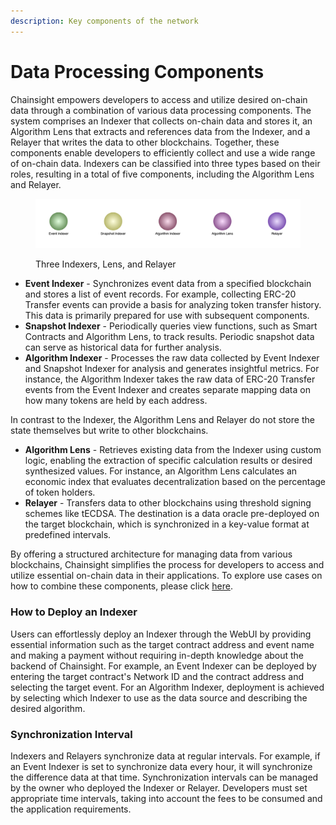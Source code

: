 ```yaml
---
description: Key components of the network
---
```


# Data Processing Components

Chainsight empowers developers to access and utilize desired on-chain data through a combination of various data processing components. The system comprises an Indexer that collects on-chain data and stores it, an Algorithm Lens that extracts and references data from the Indexer, and a Relayer that writes the data to other blockchains. Together, these components enable developers to efficiently collect and use a wide range of on-chain data. Indexers can be classified into three types based on their roles, resulting in a total of five components, including the Algorithm Lens and Relayer.

<figure><img src="../.gitbook/assets/Screenshot 2023-04-26 at 10.42.32.png" alt=""><figcaption><p>Three Indexers, Lens, and Relayer</p></figcaption></figure>

* **Event Indexer** - Synchronizes event data from a specified blockchain and stores a list of event records. For example, collecting ERC-20 Transfer events can provide a basis for analyzing token transfer history. This data is primarily prepared for use with subsequent components.
* **Snapshot Indexer** - Periodically queries view functions, such as Smart Contracts and Algorithm Lens, to track results. Periodic snapshot data can serve as historical data for further analysis.
* **Algorithm Indexer** - Processes the raw data collected by Event Indexer and Snapshot Indexer for analysis and generates insightful metrics. For instance, the Algorithm Indexer takes the raw data of ERC-20 Transfer events from the Event Indexer and creates separate mapping data on how many tokens are held by each address.

In contrast to the Indexer, the Algorithm Lens and Relayer do not store the state themselves but write to other blockchains.

* **Algorithm Lens** - Retrieves existing data from the Indexer using custom logic, enabling the extraction of specific calculation results or desired synthesized values. For instance, an Algorithm Lens calculates an economic index that evaluates decentralization based on the percentage of token holders.
* **Relayer** - Transfers data to other blockchains using threshold signing schemes like tECDSA. The destination is a data oracle pre-deployed on the target blockchain, which is synchronized in a key-value format at predefined intervals.

By offering a structured architecture for managing data from various blockchains, Chainsight simplifies the process for developers to access and utilize essential on-chain data in their applications. To explore use cases on how to combine these components, please click [here](../how-to-build-pipelines/demo1-decentralization-assessment.md).

### How to Deploy an Indexer

Users can effortlessly deploy an Indexer through the WebUI by providing essential information such as the target contract address and event name and making a payment without requiring in-depth knowledge about the backend of Chainsight. For example, an Event Indexer can be deployed by entering the target contract's Network ID and the contract address and selecting the target event. For an Algorithm Indexer, deployment is achieved by selecting which Indexer to use as the data source and describing the desired algorithm.

### Synchronization Interval

Indexers and Relayers synchronize data at regular intervals. For example, if an Event Indexer is set to synchronize data every hour, it will synchronize the difference data at that time. Synchronization intervals can be managed by the owner who deployed the Indexer or Relayer. Developers must set appropriate time intervals, taking into account the fees to be consumed and the application requirements.




